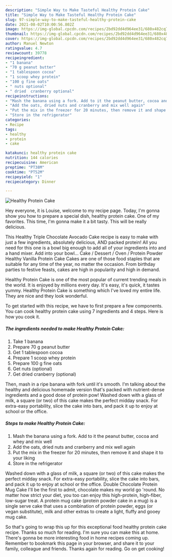 ```yaml
---
description: "Simple Way to Make Tasteful Healthy Protein Cake"
title: "Simple Way to Make Tasteful Healthy Protein Cake"
slug: 97-simple-way-to-make-tasteful-healthy-protein-cake
date: 2021-08-02T10:00:56.802Z
image: https://img-global.cpcdn.com/recipes/2bd92dd4d964ee31/680x482cq70/healthy-protein-cake-recipe-main-photo.jpg
thumbnail: https://img-global.cpcdn.com/recipes/2bd92dd4d964ee31/680x482cq70/healthy-protein-cake-recipe-main-photo.jpg
cover: https://img-global.cpcdn.com/recipes/2bd92dd4d964ee31/680x482cq70/healthy-protein-cake-recipe-main-photo.jpg
author: Manuel Newton
ratingvalue: 4.7
reviewcount: 39778
recipeingredient:
- "1 banana"
- "70 g peanut butter"
- "1 tablespoon cocoa"
- "1 scoop whey protein"
- "100 g fine oats"
- " nuts optional"
- " dried  cranberry optional"
recipeinstructions:
- "Mash the banana using a fork. Add to it the peanut butter, cocoa and whey and mix well"
- "Add the oats, dried nuts and cranberry and mix well again"
- "Put the mix in the freezer for 20 minutes, then remove it and shape it to your liking"
- "Store in the refrigerator"
categories:
- Recipe
tags:
- healthy
- protein
- cake

katakunci: healthy protein cake 
nutrition: 144 calories
recipecuisine: American
preptime: "PT38M"
cooktime: "PT52M"
recipeyield: "1"
recipecategory: Dinner

---
```



![Healthy Protein Cake](https://img-global.cpcdn.com/recipes/2bd92dd4d964ee31/680x482cq70/healthy-protein-cake-recipe-main-photo.jpg)

Hey everyone, it is Louise, welcome to my recipe page. Today, I'm gonna show you how to prepare a special dish, healthy protein cake. One of my favorites. This time, I'm gonna make it a bit tasty. This will be really delicious.

This Healthy Triple Chocolate Avocado Cake recipe is easy to make with just a few ingredients, absolutely delicious, AND packed protein! All you need for this one is a bowl big enough to add all of your ingredients into and a hand mixer. Add into your bowl… Cake / Dessert / Oven / Protein Powder Healthy Vanilla Protein Cake Cakes are one of those food staples that are suitable for any time of the year, no matter the occasion. From birthday parties to festive feasts, cakes are high in popularity and high in demand.

Healthy Protein Cake is one of the most popular of current trending meals in the world. It is enjoyed by millions every day. It's easy, it's quick, it tastes yummy. Healthy Protein Cake is something which I've loved my entire life. They are nice and they look wonderful.


To get started with this recipe, we have to first prepare a few components. You can cook healthy protein cake using 7 ingredients and 4 steps. Here is how you cook it.

<!--inarticleads1-->

##### The ingredients needed to make Healthy Protein Cake:

1. Take 1 banana
1. Prepare 70 g peanut butter
1. Get 1 tablespoon cocoa
1. Prepare 1 scoop whey protein
1. Prepare 100 g fine oats
1. Get  nuts (optional)
1. Get  dried  cranberry (optional)


Then, mash in a ripe banana with fork until it&#39;s smooth. I&#39;m talking about the healthy and delicious homemade version that&#39;s packed with nutrient-dense ingredients and a good dose of protein pow! Washed down with a glass of milk, a square (or two) of this cake makes the perfect midday snack. For extra-easy portability, slice the cake into bars, and pack it up to enjoy at school or the office. 

<!--inarticleads2-->

##### Steps to make Healthy Protein Cake:

1. Mash the banana using a fork. Add to it the peanut butter, cocoa and whey and mix well
1. Add the oats, dried nuts and cranberry and mix well again
1. Put the mix in the freezer for 20 minutes, then remove it and shape it to your liking
1. Store in the refrigerator


Washed down with a glass of milk, a square (or two) of this cake makes the perfect midday snack. For extra-easy portability, slice the cake into bars, and pack it up to enjoy at school or the office. Double Chocolate Protein Mug Cake I&#39;ll be the first to admit, chocolate makes my world go &#39;round. No matter how strict your diet, you too can enjoy this high-protein, high-fiber, low-sugar treat. A protein mug cake (protein powder cake in a mug) is a single serve cake that uses a combination of protein powder, eggs (or vegan substitute), milk and other extras to create a light, fluffy and gooey mug cake. 

So that's going to wrap this up for this exceptional food healthy protein cake recipe. Thanks so much for reading. I'm sure you can make this at home. There's gonna be more interesting food in home recipes coming up. Remember to bookmark this page in your browser, and share it to your family, colleague and friends. Thanks again for reading. Go on get cooking!
